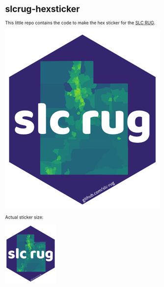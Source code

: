 # slcrug-hexsticker

This little repo contains the code to make the hex sticker for the [SLC RUG](https://www.meetup.com/Salt-Lake-City-R-Users-Group).

![slc rug hex](R/slcrug_hex.png)

Actual sticker size:

<img src="R/slcrug_hex.png" height="192px"/>
